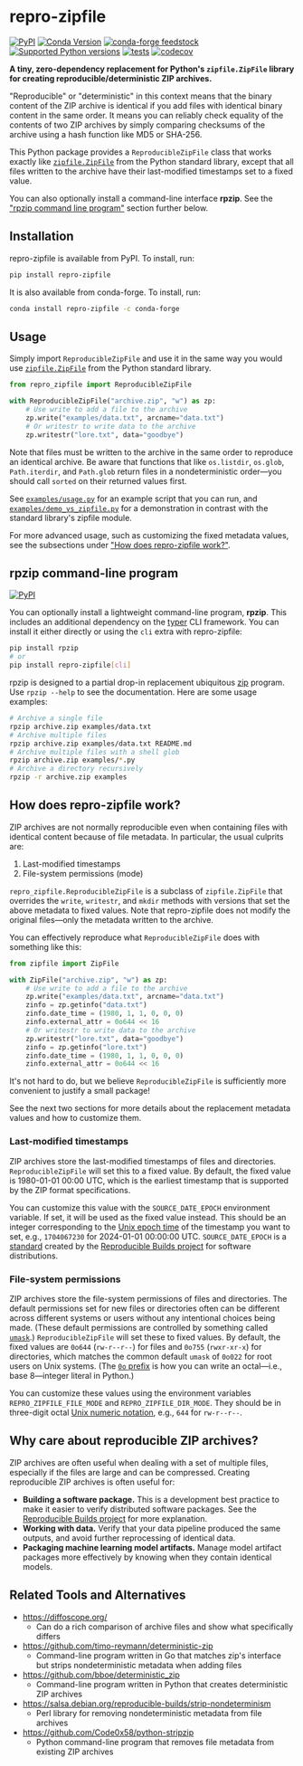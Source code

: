 # repro-zipfile

[![PyPI](https://img.shields.io/pypi/v/repro-zipfile.svg)](https://pypi.org/project/repro-zipfile/)
[![Conda Version](https://img.shields.io/conda/vn/conda-forge/repro-zipfile.svg)](https://anaconda.org/conda-forge/repro-zipfile)
[![conda-forge feedstock](https://img.shields.io/badge/conda--forge-feedstock-yellowgreen)](https://github.com/conda-forge/repro-zipfile-feedstock)
[![Supported Python versions](https://img.shields.io/pypi/pyversions/repro-zipfile)](https://pypi.org/project/repro-zipfile/)
[![tests](https://github.com/drivendataorg/repro-zipfile/actions/workflows/tests.yml/badge.svg?branch=main)](https://github.com/drivendataorg/repro-zipfile/actions/workflows/tests.yml?query=branch%3Amain)
[![codecov](https://codecov.io/gh/drivendataorg/repro-zipfile/branch/main/graph/badge.svg)](https://codecov.io/gh/drivendataorg/repro-zipfile)

**A tiny, zero-dependency replacement for Python's `zipfile.ZipFile` library for creating reproducible/deterministic ZIP archives.**

"Reproducible" or "deterministic" in this context means that the binary content of the ZIP archive is identical if you add files with identical binary content in the same order. It means you can reliably check equality of the contents of two ZIP archives by simply comparing checksums of the archive using a hash function like MD5 or SHA-256.

This Python package provides a `ReproducibleZipFile` class that works exactly like [`zipfile.ZipFile`](https://docs.python.org/3/library/zipfile.html#zipfile-objects) from the Python standard library, except that all files written to the archive have their last-modified timestamps set to a fixed value.

You can also optionally install a command-line interface **rpzip**. See the ["rpzip command line program"](#rpzip-command-line-program) section further below.

## Installation

repro-zipfile is available from PyPI. To install, run:

```bash
pip install repro-zipfile
```

It is also available from conda-forge. To install, run:

```bash
conda install repro-zipfile -c conda-forge
```

## Usage

Simply import `ReproducibleZipFile` and use it in the same way you would use [`zipfile.ZipFile`](https://docs.python.org/3/library/zipfile.html#zipfile-objects) from the Python standard library.

```python
from repro_zipfile import ReproducibleZipFile

with ReproducibleZipFile("archive.zip", "w") as zp:
    # Use write to add a file to the archive
    zp.write("examples/data.txt", arcname="data.txt")
    # Or writestr to write data to the archive
    zp.writestr("lore.txt", data="goodbye")
```

Note that files must be written to the archive in the same order to reproduce an identical archive. Be aware that functions that like `os.listdir`, `os.glob`, `Path.iterdir`, and `Path.glob` return files in a nondeterministic order—you should call `sorted` on their returned values first.

See [`examples/usage.py`](./examples/usage.py) for an example script that you can run, and [`examples/demo_vs_zipfile.py`](./examples/demo_vs_zipfile.py) for a demonstration in contrast with the standard library's zipfile module.

For more advanced usage, such as customizing the fixed metadata values, see the subsections under ["How does repro-zipfile work?"](#how-does-repro-zipfile-work).

## rpzip command-line program

[![PyPI](https://img.shields.io/pypi/v/rpzip.svg)](https://pypi.org/project/rpzip/)

You can optionally install a lightweight command-line program, **rpzip**. This includes an additional dependency on the [typer](https://typer.tiangolo.com/) CLI framework. You can install it either directly or using the `cli` extra with repro-zipfile:

```bash
pip install rpzip
# or
pip install repro-zipfile[cli]
```

rpzip is designed to a partial drop-in replacement ubiquitous [zip](https://linux.die.net/man/1/zip) program. Use `rpzip --help` to see the documentation. Here are some usage examples:

```bash
# Archive a single file
rpzip archive.zip examples/data.txt
# Archive multiple files
rpzip archive.zip examples/data.txt README.md
# Archive multiple files with a shell glob
rpzip archive.zip examples/*.py
# Archive a directory recursively
rpzip -r archive.zip examples
```

## How does repro-zipfile work?

ZIP archives are not normally reproducible even when containing files with identical content because of file metadata. In particular, the usual culprits are:

1. Last-modified timestamps
2. File-system permissions (mode)

`repro_zipfile.ReproducibleZipFile` is a subclass of `zipfile.ZipFile` that overrides the `write`, `writestr`, and `mkdir` methods with versions that set the above metadata to fixed values. Note that repro-zipfile does not modify the original files—only the metadata written to the archive.

You can effectively reproduce what `ReproducibleZipFile` does with something like this:

```python
from zipfile import ZipFile

with ZipFile("archive.zip", "w") as zp:
    # Use write to add a file to the archive
    zp.write("examples/data.txt", arcname="data.txt")
    zinfo = zp.getinfo("data.txt")
    zinfo.date_time = (1980, 1, 1, 0, 0, 0)
    zinfo.external_attr = 0o644 << 16
    # Or writestr to write data to the archive
    zp.writestr("lore.txt", data="goodbye")
    zinfo = zp.getinfo("lore.txt")
    zinfo.date_time = (1980, 1, 1, 0, 0, 0)
    zinfo.external_attr = 0o644 << 16
```

It's not hard to do, but we believe `ReproducibleZipFile` is sufficiently more convenient to justify a small package!

See the next two sections for more details about the replacement metadata values and how to customize them.

### Last-modified timestamps

ZIP archives store the last-modified timestamps of files and directories. `ReproducibleZipFile` will set this to a fixed value. By default, the fixed value is 1980-01-01 00:00 UTC, which is the earliest timestamp that is supported by the ZIP format specifications.

You can customize this value with the `SOURCE_DATE_EPOCH` environment variable. If set, it will be used as the fixed value instead. This should be an integer corresponding to the [Unix epoch time](https://en.wikipedia.org/wiki/Unix_time) of the timestamp you want to set, e.g., `1704067230` for 2024-01-01 00:00:00 UTC. `SOURCE_DATE_EPOCH` is a [standard](https://reproducible-builds.org/docs/source-date-epoch/) created by the [Reproducible Builds project](https://reproducible-builds.org/) for software distributions.

### File-system permissions

ZIP archives store the file-system permissions of files and directories. The default permissions set for new files or directories often can be different across different systems or users without any intentional choices being made. (These default permissions are controlled by something called [`umask`](https://en.wikipedia.org/wiki/Umask).) `ReproducibleZipFile` will set these to fixed values. By default, the fixed values are `0o644` (`rw-r--r--`) for files and `0o755` (`rwxr-xr-x`) for directories, which matches the common default `umask` of `0o022` for root users on Unix systems. (The [`0o` prefix](https://docs.python.org/3/reference/lexical_analysis.html#integers) is how you can write an octal—i.e., base 8—integer literal in Python.)

You can customize these values using the environment variables `REPRO_ZIPFILE_FILE_MODE` and `REPRO_ZIPFILE_DIR_MODE`. They should be in three-digit octal [Unix numeric notation](https://en.wikipedia.org/wiki/File-system_permissions#Numeric_notation), e.g., `644` for `rw-r--r--`.

## Why care about reproducible ZIP archives?

ZIP archives are often useful when dealing with a set of multiple files, especially if the files are large and can be compressed. Creating reproducible ZIP archives is often useful for:

- **Building a software package.** This is a development best practice to make it easier to verify distributed software packages. See the [Reproducible Builds project](https://reproducible-builds.org/) for more explanation.
- **Working with data.** Verify that your data pipeline produced the same outputs, and avoid further reprocessing of identical data.
- **Packaging machine learning model artifacts.** Manage model artifact packages more effectively by knowing when they contain identical models.

## Related Tools and Alternatives

- https://diffoscope.org/
    - Can do a rich comparison of archive files and show what specifically differs
- https://github.com/timo-reymann/deterministic-zip
    - Command-line program written in Go that matches zip's interface but strips nondeterministic metadata when adding files
- https://github.com/bboe/deterministic_zip
    - Command-line program written in Python that creates deterministic ZIP archives
- https://salsa.debian.org/reproducible-builds/strip-nondeterminism
    - Perl library for removing nondeterministic metadata from file archives
- https://github.com/Code0x58/python-stripzip
    - Python command-line program that removes file metadata from existing ZIP archives
